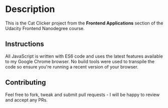 # Description
This is the Cat Clicker project from the **Frontend
Applications** section of the Udacity Frontend Nanodegree course.

## Instructions
All JavaScript is written with ES6 code and uses the latest features
available to my Google Chrome browser. No build tools were used to
transpile the code so ensure you're running a recent version of your
browser.

## Contributing
Feel free to fork, tweak and submit pull requests - I will be happy
to review and accept any PRs.
